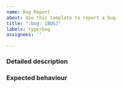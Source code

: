 ```yaml
---
name: Bug Report
about: Use this template to report a bug
title: ":bug: [BUG]"
labels: type/bug
assignees: ''

---
```


### Detailed description
<!--A clear and concise description of what the problem is.-->

### Expected behaviour
<!--Expected behaviour one the problem is fixed.-->
